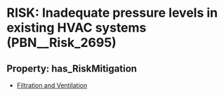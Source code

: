 # RISK: __Inadequate pressure levels in existing HVAC systems__ (PBN__Risk_2695)

## Property: has_RiskMitigation

* [Filtration and Ventilation](PBN__Mitigation_712)

